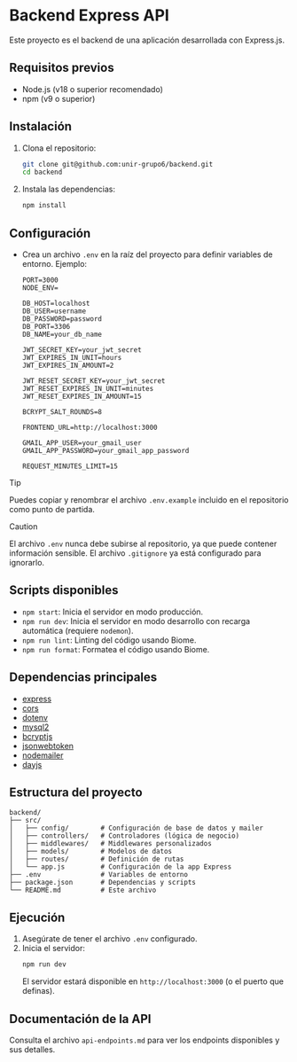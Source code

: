 # Backend Express API

Este proyecto es el backend de una aplicación desarrollada con Express.js.

## Requisitos previos
- Node.js (v18 o superior recomendado)
- npm (v9 o superior)

## Instalación
1. Clona el repositorio:
   ```sh
   git clone git@github.com:unir-grupo6/backend.git
   cd backend
   ```
2. Instala las dependencias:
   ```sh
   npm install
   ```

## Configuración
 - Crea un archivo `.env` en la raíz del proyecto para definir variables de entorno. Ejemplo:
   ```env
   PORT=3000
   NODE_ENV=

   DB_HOST=localhost
   DB_USER=username
   DB_PASSWORD=password
   DB_PORT=3306
   DB_NAME=your_db_name

   JWT_SECRET_KEY=your_jwt_secret
   JWT_EXPIRES_IN_UNIT=hours
   JWT_EXPIRES_IN_AMOUNT=2

   JWT_RESET_SECRET_KEY=your_jwt_secret
   JWT_RESET_EXPIRES_IN_UNIT=minutes
   JWT_RESET_EXPIRES_IN_AMOUNT=15

   BCRYPT_SALT_ROUNDS=8

   FRONTEND_URL=http://localhost:3000

   GMAIL_APP_USER=your_gmail_user
   GMAIL_APP_PASSWORD=your_gmail_app_password

   REQUEST_MINUTES_LIMIT=15
   ```

>[!TIP]
>Puedes copiar y renombrar el archivo `.env.example` incluido en el repositorio como punto de partida.

>[!CAUTION]
>El archivo `.env` nunca debe subirse al repositorio, ya que puede contener información sensible. El archivo `.gitignore` ya está configurado para ignorarlo.

## Scripts disponibles
- `npm start`: Inicia el servidor en modo producción.
- `npm run dev`: Inicia el servidor en modo desarrollo con recarga automática (requiere `nodemon`).
- `npm run lint`: Linting del código usando Biome.
- `npm run format`: Formatea el código usando Biome.

## Dependencias principales
- [express](https://www.npmjs.com/package/express)
- [cors](https://www.npmjs.com/package/cors)
- [dotenv](https://www.npmjs.com/package/dotenv)
- [mysql2](https://www.npmjs.com/package/mysql2)
- [bcryptjs](https://www.npmjs.com/package/bcryptjs)
- [jsonwebtoken](https://www.npmjs.com/package/jsonwebtoken)
- [nodemailer](https://www.npmjs.com/package/nodemailer)
- [dayjs](https://www.npmjs.com/package/dayjs)

## Estructura del proyecto
```
backend/
├── src/
│   ├── config/        # Configuración de base de datos y mailer
│   ├── controllers/   # Controladores (lógica de negocio)
│   ├── middlewares/   # Middlewares personalizados
│   ├── models/        # Modelos de datos
│   ├── routes/        # Definición de rutas
│   └── app.js         # Configuración de la app Express
├── .env               # Variables de entorno
├── package.json       # Dependencias y scripts
└── README.md          # Este archivo
```

## Ejecución
1. Asegúrate de tener el archivo `.env` configurado.
2. Inicia el servidor:
   ```sh
   npm run dev
   ```
   El servidor estará disponible en `http://localhost:3000` (o el puerto que definas).

## Documentación de la API
Consulta el archivo `api-endpoints.md` para ver los endpoints disponibles y sus detalles.